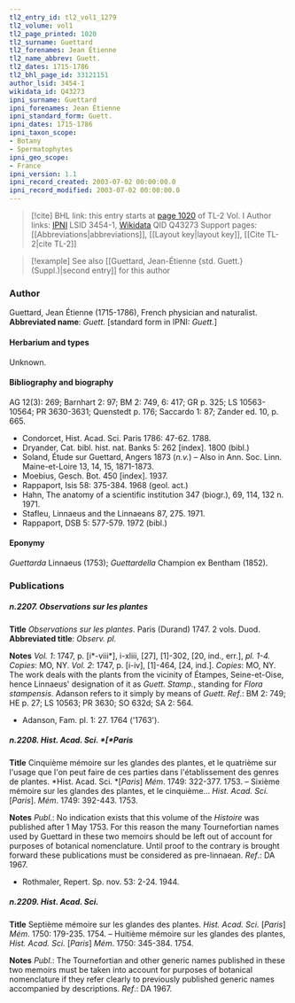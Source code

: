 ```yaml
---
tl2_entry_id: tl2_vol1_1279
tl2_volume: vol1
tl2_page_printed: 1020
tl2_surname: Guettard
tl2_forenames: Jean Étienne
tl2_name_abbrev: Guett.
tl2_dates: 1715-1786
tl2_bhl_page_id: 33121151
author_lsid: 3454-1
wikidata_id: Q43273
ipni_surname: Guettard
ipni_forenames: Jean Étienne
ipni_standard_form: Guett.
ipni_dates: 1715-1786
ipni_taxon_scope: 
- Botany
- Spermatophytes
ipni_geo_scope: 
- France
ipni_version: 1.1
ipni_record_created: 2003-07-02 00:00:00.0
ipni_record_modified: 2003-07-02 00:00:00.0
---
```


> [!cite] BHL link: this entry starts at [page 1020](https://www.biodiversitylibrary.org/page/33121151) of TL-2 Vol. I
> Author links: [IPNI](https://www.ipni.org/a/3454-1) LSID 3454-1, [Wikidata](https://www.wikidata.org/wiki/Q43273) QID Q43273
> Support pages: [[Abbreviations|abbreviations]], [[Layout key|layout key]], [[Cite TL-2|cite TL-2]]

> [!example] See also [[Guettard, Jean-Étienne {std. Guett.} (Suppl.)|second entry]] for this author

### Author

Guettard, Jean Étienne (1715-1786), French physician and naturalist. 
**Abbreviated name**: *Guett.* \[standard form in IPNI: *Guett.*\]

#### Herbarium and types

Unknown.

#### Bibliography and biography

AG 12(3): 269; Barnhart 2: 97; BM 2: 749, 6: 417; GR p. 325; LS 10563-10564; PR 3630-3631; Quenstedt p. 176; Saccardo 1: 87; Zander ed. 10, p. 665.
- Condorcet, Hist. Acad. Sci. Paris 1786: 47-62. 1788.
- Dryander, Cat. bibl. hist. nat. Banks 5: 262 \[index\]. 1800 (bibl.)
- Soland, Étude sur Guettard, Angers 1873 (*n.v.*) – Also in Ann. Soc. Linn. Maine-et-Loire 13, 14, 15, 1871-1873.
- Moebius, Gesch. Bot. 450 \[index\]. 1937.
- Rappaport, Isis 58: 375-384. 1968 (geol. act.)
- Hahn, The anatomy of a scientific institution 347 (biogr.), 69, 114, 132 n. 1971.
- Stafleu, Linnaeus and the Linnaeans 87, 275. 1971.
- Rappaport, DSB 5: 577-579. 1972 (bibl.)

#### Eponymy

*Guettarda* Linnaeus (1753); *Guettardella* Champion ex Bentham (1852).

### Publications

##### n.2207. Observations sur les plantes

**Title**
*Observations sur les plantes*. Paris (Durand) 1747. 2 vols. Duod.
**Abbreviated title**: *Observ. pl.*

**Notes**
*Vol. 1*: 1747, p. \[i\*-viii\*\], i-xliii, \[27\], \[1\]-302, \[20, ind., err.\], *pl. 1-4. Copies*: MO, NY.
*Vol. 2*: 1747, p. \[i-iv\], \[1\]-464, \[24, ind.\]. *Copies*: MO, NY. The work deals with the plants from the vicinity of Étampes, Seine-et-Oise, hence Linnaeus' designation of it as *Guett. Stamp.*, standing for *Flora stampensis*. Adanson refers to it simply by means of *Guett*.
*Ref*.: BM 2: 749; HE p. 27; LS 10563; PR 3630; SO 632d; SA 2: 564.
- Adanson, Fam. pl. 1: 27. 1764 ('1763').

##### n.2208. Hist. Acad. Sci. *\[*Paris

**Title**
Cinquième mémoire sur les glandes des plantes, et le quatrième sur l'usage que l'on peut faire de ces parties dans l'établissement des genres de plantes. *Hist. Acad. Sci. *\[*Paris*\] *Mém*. 1749: 322-377. 1753. – Sixième mémoire sur les glandes des plantes, et le cinquième... *Hist. Acad. Sci.* \[*Paris*\]. *Mém*. 1749: 392-443. 1753.

**Notes**
*Publ*.: No indication exists that this volume of the *Histoire* was published after 1 May 1753. For this reason the many Tournefortian names used by Guettard in these two memoirs should be left out of account for purposes of botanical nomenclature. Until proof to the contrary is brought forward these publications must be considered as pre-linnaean.
*Ref*.: DA 1967.
- Rothmaler, Repert. Sp. nov. 53: 2-24. 1944.

##### n.2209. Hist. Acad. Sci.

**Title**
Septième mémoire sur les glandes des plantes. *Hist. Acad. Sci.* \[*Paris*\] *Mém*. 1750: 179-235. 1754. – Huitième mémoire sur les glandes des plantes, *Hist. Acad. Sci.* \[*Paris*\] *Mém*. 1750: 345-384. 1754.

**Notes**
*Publ*.: The Tournefortian and other generic names published in these two memoirs must be taken into account for purposes of botanical nomenclature if they refer clearly to previously published generic names accompanied by descriptions.
*Ref*.: DA 1967.


